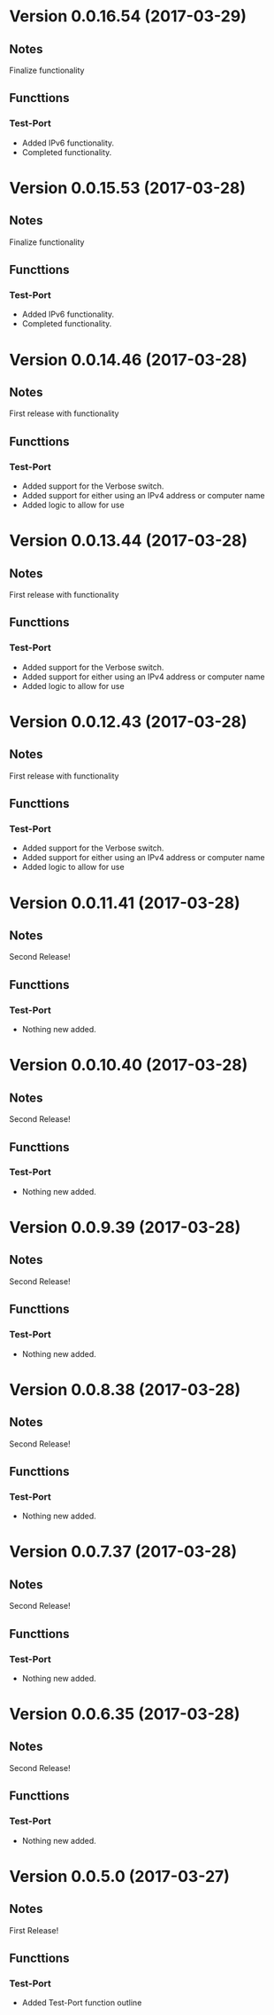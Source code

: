 # Version 0.0.16.54 (2017-03-29)
         
## Notes

Finalize functionality

## Functtions

### Test-Port

* Added IPv6 functionality.
* Completed functionality.



# Version 0.0.15.53 (2017-03-28)
         
## Notes

Finalize functionality

## Functtions

### Test-Port

* Added IPv6 functionality.
* Completed functionality.



# Version 0.0.14.46 (2017-03-28)
         
## Notes

First release with functionality

## Functtions

### Test-Port

* Added support for the Verbose switch.
* Added support for either using an IPv4 address or computer name
* Added logic to allow for use



# Version 0.0.13.44 (2017-03-28)
         
## Notes

First release with functionality

## Functtions

### Test-Port

* Added support for the Verbose switch.
* Added support for either using an IPv4 address or computer name
* Added logic to allow for use



# Version 0.0.12.43 (2017-03-28)
         
## Notes

First release with functionality

## Functtions

### Test-Port

* Added support for the Verbose switch.
* Added support for either using an IPv4 address or computer name
* Added logic to allow for use



# Version 0.0.11.41 (2017-03-28)
         
## Notes

Second Release!

## Functtions

### Test-Port

* Nothing new added.



# Version 0.0.10.40 (2017-03-28)
         
## Notes

Second Release!

## Functtions

### Test-Port

* Nothing new added.



# Version 0.0.9.39 (2017-03-28)
         
## Notes

Second Release!

## Functtions

### Test-Port

* Nothing new added.



# Version 0.0.8.38 (2017-03-28)
         
## Notes

Second Release!

## Functtions

### Test-Port

* Nothing new added.



# Version 0.0.7.37 (2017-03-28)
         
## Notes

Second Release!

## Functtions

### Test-Port

* Nothing new added.



# Version 0.0.6.35 (2017-03-28)
         
## Notes

Second Release!

## Functtions

### Test-Port

* Nothing new added.



# Version 0.0.5.0 (2017-03-27)
         
## Notes

First Release!

## Functtions

### Test-Port

* Added Test-Port function outline



